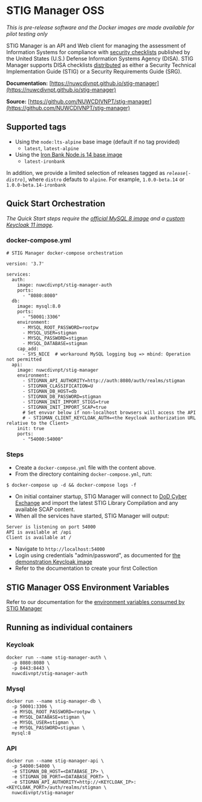 # STIG Manager OSS

*This is pre-release software and the Docker images are made available for pilot testing only*

STIG Manager is an API and Web client for managing the assessment of Information Systems for compliance with [security checklists](https://public.cyber.mil/stigs/) published by the United States (U.S.) Defense Information Systems Agency (DISA). STIG Manager supports DISA checklists [distributed](https://public.cyber.mil/stigs/downloads/) as either a Security Technical Implementation Guide (STIG) or a Security Requirements Guide (SRG).

**Documentation:** [https://nuwcdivnpt.github.io/stig-manager](https://nuwcdivnpt.github.io/stig-manager)

**Source:** [https://github.com/NUWCDIVNPT/stig-manager](https://github.com/NUWCDIVNPT/stig-manager)

## Supported tags
- Using the `node:lts-alpine` base image (default if no tag provided)
  - `latest`, `latest-alpine`
- Using the [Iron Bank Node.js 14 base image](https://repo1.dso.mil/dsop/opensource/nodejs/nodejs14/-/jobs/artifacts/development/download?job=sign+image)
  - `latest-ironbank`

In addition, we provide a limited selection of releases tagged as *`release`*`[-`*`distro`*`]`, where `distro` defauts to `alpine`. For example, `1.0.0-beta.14` or `1.0.0-beta.14-ironbank`

## Quick Start Orchestration
*The Quick Start steps require the [official MySQL 8 image](https://hub.docker.com/_/mysql) and a [custom Keycloak 11 image](https://hub.docker.com/r/nuwcdivnpt/stig-manager-auth).*

### docker-compose.yml
```
# STIG Manager docker-compose orchestration

version: '3.7'

services:
  auth:
    image: nuwcdivnpt/stig-manager-auth
    ports:
      - "8080:8080"
  db:
    image: mysql:8.0
    ports:
      - "50001:3306"
    environment:
      - MYSQL_ROOT_PASSWORD=rootpw
      - MYSQL_USER=stigman
      - MYSQL_PASSWORD=stigman
      - MYSQL_DATABASE=stigman
    cap_add:
      - SYS_NICE  # workaround MySQL logging bug => mbind: Operation not permitted 
  api:
    image: nuwcdivnpt/stig-manager
    environment:
      - STIGMAN_API_AUTHORITY=http://auth:8080/auth/realms/stigman
      - STIGMAN_CLASSIFICATION=U
      - STIGMAN_DB_HOST=db
      - STIGMAN_DB_PASSWORD=stigman
      - STIGMAN_INIT_IMPORT_STIGS=true
      - STIGMAN_INIT_IMPORT_SCAP=true
      # Set envvar below if non-localhost browsers will access the API
      # - STIGMAN_CLIENT_KEYCLOAK_AUTH=<the Keycloak authorization URL relative to the Client>
    init: true
    ports:
      - "54000:54000"
```
### Steps
- Create a ```docker-compose.yml``` file with the content above.
- From the directory containing ```docker-compose.yml```, run:
```
$ docker-compose up -d && docker-compose logs -f
```
- On initial container startup, STIG Manager will connect to [DoD Cyber Exchange](https://public.cyber.mil) and import the latest STIG Library Compilation and any available SCAP content.
- When all the services have started, STIG Manager will output:
```
Server is listening on port 54000
API is available at /api
Client is available at /
```
- Navigate to ```http://localhost:54000```
- Login using credentials "admin/password", as documented for [the demonstration Keycloak image](https://hub.docker.com/r/nuwcdivnpt/stig-manager-auth)
- Refer to the documentation to create your first Collection

## STIG Manager OSS Environment Variables

Refer to our documentation for the [environment variables consumed by STIG Manager](https://nuwcdivnpt.github.io/stig-manager/#/Environment_Variables) 

## Running as individual containers
### Keycloak
```
docker run --name stig-manager-auth \
  -p 8080:8080 \
  -p 8443:8443 \
  nuwcdivnpt/stig-manager-auth
```

### Mysql
```
docker run --name stig-manager-db \
  -p 50001:3306 \
  -e MYSQL_ROOT_PASSWORD=rootpw \
  -e MYSQL_DATABASE=stigman \
  -e MYSQL_USER=stigman \
  -e MYSQL_PASSWORD=stigman \
  mysql:8
```

### API
```
docker run --name stig-manager-api \
  -p 54000:54000 \
  -e STIGMAN_DB_HOST=<DATABASE_IP> \
  -e STIGMAN_DB_PORT=<DATABASE_PORT> \
  -e STIGMAN_API_AUTHORITY=http://<KEYCLOAK_IP>:<KEYCLOAK_PORT>/auth/realms/stigman \
  nuwcdivnpt/stig-manager
```

